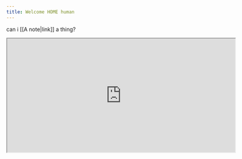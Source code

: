 ```yaml
---
title: Welcome HOME human
---
```


can i [[A note|link]] a thing?


<iframe width="600" height="300" src="https://stefanodalessio.github.io/cablesHomeRender/"></iframe>
